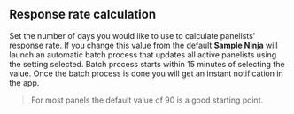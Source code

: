 ## Response rate calculation
Set the number of days you would like to use to calculate panelists' response rate. If you change this value from the default **Sample Ninja** will launch an automatic batch process that updates all active panelists using the setting selected. Batch process starts within 15 minutes of selecting the value. Once the batch process is done you will get an instant notification in the app.

> For most panels the default value of 90 is a good starting point.
